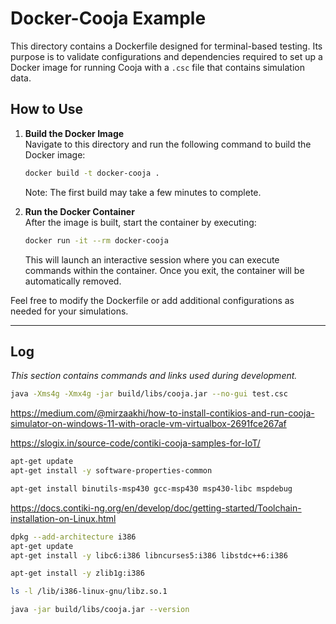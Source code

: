 # Docker-Cooja Example

This directory contains a Dockerfile designed for terminal-based testing. Its purpose is to validate configurations and dependencies required to set up a Docker image for running Cooja with a `.csc` file that contains simulation data.

## How to Use

1. **Build the Docker Image**  
   Navigate to this directory and run the following command to build the Docker image:

   ```sh
   docker build -t docker-cooja .
   ```

   Note: The first build may take a few minutes to complete.

2. **Run the Docker Container**  
   After the image is built, start the container by executing:

   ```sh
   docker run -it --rm docker-cooja
   ```

   This will launch an interactive session where you can execute commands within the container. Once you exit, the container will be automatically removed.

Feel free to modify the Dockerfile or add additional configurations as needed for your simulations.

---

## Log

*This section contains commands and links used during development.*

```sh
java -Xms4g -Xmx4g -jar build/libs/cooja.jar --no-gui test.csc
```

https://medium.com/@mirzaakhi/how-to-install-contikios-and-run-cooja-simulator-on-windows-11-with-oracle-vm-virtualbox-2691fce267af

https://slogix.in/source-code/contiki-cooja-samples-for-IoT/

```sh
apt-get update
apt-get install -y software-properties-common
```

```sh
apt-get install binutils-msp430 gcc-msp430 msp430-libc mspdebug
```

https://docs.contiki-ng.org/en/develop/doc/getting-started/Toolchain-installation-on-Linux.html

```sh
dpkg --add-architecture i386
apt-get update
apt-get install -y libc6:i386 libncurses5:i386 libstdc++6:i386
```

```sh
apt-get install -y zlib1g:i386
```

```sh
ls -l /lib/i386-linux-gnu/libz.so.1
```

```sh
java -jar build/libs/cooja.jar --version
```